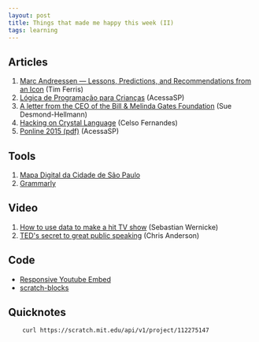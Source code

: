 ```yaml
---
layout: post
title: Things that made me happy this week (II)
tags: learning
---
```


## Articles ##

1. [Marc Andreessen — Lessons, Predictions, and Recommendations from an Icon](http://fourhourworkweek.com/2016/05/29/marc-andreessen/) (Tim Ferris)
2. [Lógica de Programação para Crianças](http://minicursos.acessasp.sp.gov.br/cursos/devkids/?nome_curso=devkids) (AcessaSP) 
3. [A letter from the CEO of the Bill & Melinda Gates Foundation](http://www.gatesfoundation.org/2016/ceo-letter) (Sue Desmond-Hellmann)
4. [Hacking on Crystal Language](http://www.coding.com.br/crystal/hacking-on-crystal-language) (Celso Fernandes)
5. [Ponline 2015  (pdf)](http://www.acessasp.sp.gov.br/wp-content/arquivos/ponline/RG_003_versao_02_23_fevereiro.pdf) (AcessaSP)
 
## Tools ##

1. [Mapa Digital da Cidade de São Paulo](http://geosampa.prefeitura.sp.gov.br/PaginasPublicas/_SBC.aspx)
2. [Grammarly](https://app.grammarly.com) 

## Video ##

1. [How to use data to make a hit TV show](http://www.ted.com/talks/sebastian_wernicke_how_to_use_data_to_make_a_hit_tv_show) (Sebastian Wernicke)
2. [TED's secret to great public speaking](https://www.ted.com/talks/chris_anderson_teds_secret_to_great_public_speaking) (Chris Anderson) 

## Code ##

- [Responsive Youtube Embed](http://avexdesigns.com/responsive-youtube-embed/)
- [scratch-blocks](https://github.com/LLK/scratch-blocks)

## Quicknotes ##

        curl https://scratch.mit.edu/api/v1/project/112275147
